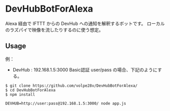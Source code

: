 DevHubBotForAlexa
==========

Alexa 経由で IFTTT からの DevHub への通知を解釈するボットです。
ローカルのラズパイで映像を流したりするのに使う想定。

Usage
----

例：
 * DevHub : 192.168.1.5:3000 Basic認証 user/pass
の場合、下記のようにする。

```
$ git clone https://github.com/volpe28v/DevHubBotForAlexa/
$ cd DevHubBotForAlexa
$ npm install
```

```
DEVHUB=http://user:pass@192.168.1.5:3000/ node app.js
```
